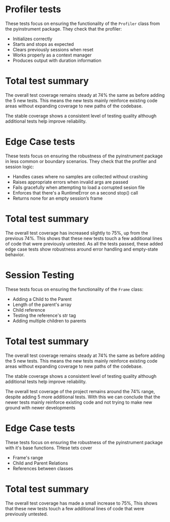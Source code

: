 # Profiler tests
These tests focus on ensuring the functionality of the ```Profiler``` class from the pyinstrument package. They check that the profiler:

- Initializes correctly
- Starts and stops as expected
- Clears previously sessions when reset
- Works properly as a context manager
- Produces output with duration information

# Total test summary
The overall test coverage remains steady at 74% the same as before adding the 5 new tests. This means the new tests mainly reinforce existing code areas without expanding coverage to new paths of the codebase.

The stable coverage shows a consistent level of testing quality although additional tests help improve reliability.

# Edge Case tests
These tests focus on ensuring the robustness of the pyinstrument package in less common or boundary scenarios. They check that the profiler and session logic:

- Handles cases where no samples are collected without crashing
- Raises appropriate errors when invalid args are passed
- Fails gracefully when attempting to load a corrupted sesion file
- Enforces that there's a RuntimeError on a second stop() call
- Returns none for an empty session’s frame

# Total test summary
The overall test coverage has increased slightly to 75%, up from the previous 74%. This shows that these new tests touch a few additional lines of code that were previously untested. As all the tests passed, these added edge case tests show robustness around error handling and empty-state behavior.

# Session Testing
These tests focus on ensuring the functionality of the ```Frame``` class:

- Adding a Child to the Parent
- Length of the parent's array
- Child reference
- Testing the reference's str tag
- Adding multiple children to parents

# Total test summary
The overall test coverage remains steady at 74% the same as before adding the 5 new tests. This means the new tests mainly reinforce existing code areas without expanding coverage to new paths of the codebase.

The stable coverage shows a consistent level of testing quality although additional tests help improve reliability.

The overall test coverage of the project remains around the 74% range, despite adding 5 more additional tests. With this we can conclude that the newer tests mainly reinforce existing code and not trying to make new ground with newer developments

# Edge Case tests
These tests focus on ensuring the robustness of the pyinstrument package with it's base functions. THese tets cover
- Frame's range
- Child and Parent Relations
- References between classes

# Total test summary
The overall test coverage has made a small increase to 75%,  This shows that these new tests touch a few additional lines of code that were previously untested.
